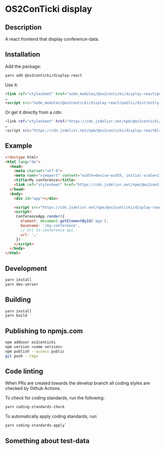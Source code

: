 # OS2ConTicki display

## Description

A react frontend that display conference-data.

## Installation

Add the package:

```sh
yarn add @os2conticki/display-react
```

Use it:

```html
<link ref="stylesheet" href="node_modules/@os2conticki/display-react/public/dist/entry.css"></script>
…
<script src="node_modules/@os2conticki/display-react/public/dist/entry.js"></script>
```

Or get it directly from a cdn:

```sh
<link ref="stylesheet" href="https://cdn.jsdelivr.net/npm/@os2conticki/display-react@latest/public/dist/entry.css"></script>
…
<script src="https://cdn.jsdelivr.net/npm/@os2conticki/display-react@latest/public/dist/entry.js"></script>
```

## Example

```html
<!doctype html>
<html lang="da">
  <head>
    <meta charset="utf-8">
    <meta name="viewport" content="width=device-width, initial-scale=1, shrink-to-fit=no">
    <title>My conference</title>
    <link ref="stylesheet" href="https://cdn.jsdelivr.net/npm/@os2conticki/display-react@latest/public/dist/entry.css"></script>
  </head>
  <body>
    <div id="app"></div>

    <script src="https://cdn.jsdelivr.net/npm/@os2conticki/display-react@latest/public/dist/entry.js"></script>
    <script>
     ConferenceApp.render({
       element: document.getElementById('app'),
       basename: '/my-conference',
       // Url to conference api.
       url: '…'
     })
    </script>
  </body>
</html>

```

## Development

```sh
yarn install
yarn dev-server
```

## Building

```sh
yarn install
yarn build
```

## Publishing to npmjs.com

```sh
npm adduser os2conticki
npm version «some version»
npm publish --access public
git push --tags
```

## Code linting

When PRs are created towards the develop branch all coding styles are checked by Github Actions.

To check for coding standards, run the following:

```sh
yarn coding-standards-check
```

To automatically apply coding standards, run:

```sh
yarn coding-standards-apply`
```

## Something about test-data

